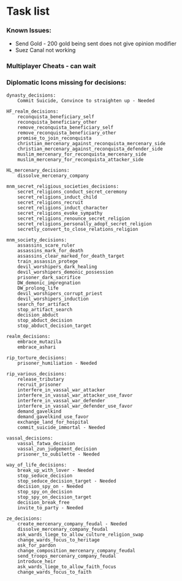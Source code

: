 # Task list
### Known Issues:
- Send Gold - 200 gold being sent does not give opinion modifier
- Suez Canal not working
### Multiplayer Cheats - can wait
### Diplomatic Icons missing for decisions: 

	dynasty_decisions:
		Commit Suicide, Convince to straighten up - Needed
		
	HF_realm_decisions:
		reconquista_beneficiary_self
		reconquista_beneficiary_other
		remove_reconquista_beneficiary_self
		remove_reconquista_beneficiary_other
		promise_to_join_reconquista
		christian_mercenary_against_reconquista_mercenary_side
		christian_mercenary_against_reconquista_defender_side
		muslim_mercenary_for_reconquista_mercenary_side
		muslim_mercenary_for_reconquista_attacker_side
		
	HL_mercenary_decisions:
		dissolve_mercenary_company
		
	mnm_secret_religious_societies_decisions:
		secret_religions_conduct_secret_ceremony
		secret_religions_induct_child
		secret_religions_recruit
		secret_religions_induct_character
		secret_religions_evoke_sympathy
		secret_religions_renounce_secret_religion
		secret_religions_personally_adopt_secret_religion
		secretly_convert_to_close_relations_religion
		
	mnm_society_decisions:
		assassins_scare_ruler
		assassins_mark_for_death
		assassins_clear_marked_for_death_target
		train_assassin_protege
		devil_worshipers_dark_healing
		devil_worshipers_demonic_possession
		prisoner_dark_sacrifice
		DW_demonic_impregnation
		DW_prolong_life
		devil_worshipers_corrupt_priest
		devil_worshipers_induction
		search_for_artifact
		stop_artifact_search
		decision_abduct
		stop_abduct_decision
		stop_abduct_decision_target
		
	realm_decisions:
		embrace_mutazila
		embrace_ashari
		
	rip_torture_decisions:
		prisoner_humiliation - Needed
		
	rip_various_decisions:
		release_tributary
		recruit_prisoner
		interfere_in_vassal_war_attacker
		interfere_in_vassal_war_attacker_use_favor
		interfere_in_vassal_war_defender
		interfere_in_vassal_war_defender_use_favor
		demand_gavelkind
		demand_gavelkind_use_favor
		exchange_land_for_hospital
		commit_suicide_immortal - Needed
		
	vassal_decisions:
		vassal_fatwa_decision
		vassal_zun_judgement_decision
		prisoner_to_oubilette - Needed
		
	way_of_life_decisions:
		break_up_with_lover - Needed
		stop_seduce_decision
		stop_seduce_decision_target - Needed
		decision_spy_on - Needed
		stop_spy_on_decision
		stop_spy_on_decision_target
		decision_break_free
		invite_to_party - Needed
		
	ze_decisions:
		create_mercenary_company_feudal - Needed
		dissolve_mercenary_company_feudal
		ask_wards_liege_to_allow_culture_religion_swap
		change_wards_focus_to_heritage
		ask_for_pardon
		change_composition_mercenary_company_feudal
		send_troops_mercenary_company_feudal
		introduce_heir
		ask_wards_liege_to_allow_faith_focus
		change_wards_focus_to_faith
